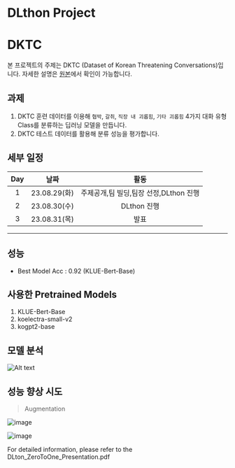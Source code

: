 # DLthon Project 
# DKTC

본 프로젝트의 주제는 DKTC (Dataset of Korean Threatening Conversations)입니다. 자세한 설명은 [원본](https://github.com/tunib-ai/DKTC)에서 확인이 가능합니다.

## 과제 

1. DKTC 훈련 데이터를 이용해
`협박`, `갈취`, `직장 내 괴롭힘`, `기타 괴롭힘` 4가지 대화 유형 Class를 분류하는 딥러닝 모델을 만듭니다.
2. DKTC 테스트 데이터를 활용해 분류 성능을 평가합니다.


## 세부 일정

| Day | 날짜 | 활동 |
|:---:|:---:|:---:|
|1| 23.08.29(화) | 주제공개,팀 빌딩,팀장 선정,DLthon 진행|
|2| 23.08.30(수) | DLthon 진행|
|3| 23.08.31(목) | 발표 |

---

## 성능

- Best Model Acc : 0.92 (KLUE-Bert-Base) 


## 사용한 Pretrained Models 

1. KLUE-Bert-Base
2. koelectra-small-v2
3. kogpt2-base

## 모델 분석

![Alt text](image.png)

## 성능 향상 시도

> Augmentation

![image](https://github.com/dellaanima/DLton_Zero_to_One/assets/82052850/d911591d-5f3f-43dc-8cab-582b90fd7738)

![image](https://github.com/dellaanima/DLton_Zero_to_One/assets/82052850/85557558-33fd-4b76-8f21-89ceee30cad2)

For detailed information, please refer to the DLton_ZeroToOne_Presentation.pdf

